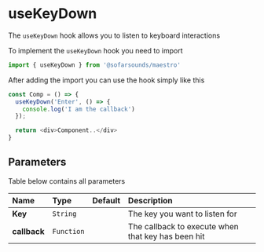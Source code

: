 # useKeyDown

The `useKeyDown` hook allows you to listen to keyboard interactions

To implement the `useKeyDown` hook you need to import
```js
import { useKeyDown } from '@sofarsounds/maestro'
```

After adding the import you can use the hook simply like this
```js
const Comp = () => {
  useKeyDown('Enter', () => {
    console.log('I am the callback')
  });

  return <div>Component..</div>
}
```

## Parameters
Table below contains all parameters

| Name          | Type         | Default         | Description                      |
| :------------ | :-----       | :-------------- | :------------------------------- |
| **Key**       | `String` |                 | The key you want to listen for
| **callback**  | `Function`    |                 | The callback to execute when that key has been hit
